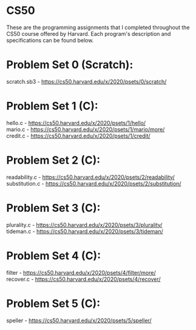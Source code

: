 # CS50
These are the programming assignments that I completed throughout the CS50 course offered by Harvard. Each program's description and specifications can be found below.

# Problem Set 0 (Scratch):
scratch.sb3 - https://cs50.harvard.edu/x/2020/psets/0/scratch/<br />

# Problem Set 1 (C):
hello.c - https://cs50.harvard.edu/x/2020/psets/1/hello/<br />
mario.c - https://cs50.harvard.edu/x/2020/psets/1/mario/more/<br />
credit.c - https://cs50.harvard.edu/x/2020/psets/1/credit/<br />

# Problem Set 2 (C):
readability.c - https://cs50.harvard.edu/x/2020/psets/2/readability/<br />
substitution.c - https://cs50.harvard.edu/x/2020/psets/2/substitution/<br />

# Problem Set 3 (C):
plurality.c - https://cs50.harvard.edu/x/2020/psets/3/plurality/<br />
tideman.c - https://cs50.harvard.edu/x/2020/psets/3/tideman/<br />

# Problem Set 4 (C):
filter - https://cs50.harvard.edu/x/2020/psets/4/filter/more/<br />
recover.c - https://cs50.harvard.edu/x/2020/psets/4/recover/<br />

# Problem Set 5 (C):
speller - https://cs50.harvard.edu/x/2020/psets/5/speller/<br />
